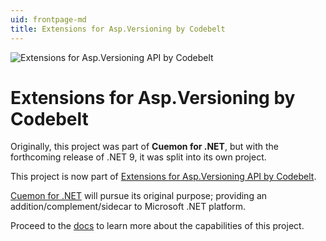 ```yaml
---
uid: frontpage-md
title: Extensions for Asp.Versioning by Codebelt
---
```

![Extensions for Asp.Versioning API by Codebelt](/images/128x128.png)

# Extensions for Asp.Versioning by Codebelt

Originally, this project was part of **Cuemon for .NET**, but with the forthcoming release of .NET 9, it was split into its own project.

This project is now part of [Extensions for Asp.Versioning API by Codebelt](https://github.com/codebeltnet/asp-versioning).

[Cuemon for .NET](https://www.cuemon.net/) will pursue its original purpose; providing an addition/complement/sidecar to Microsoft .NET platform.

Proceed to the [docs](/api/Codebelt.Extensions.Asp.Versioning.html) to learn more about the capabilities of this project.
